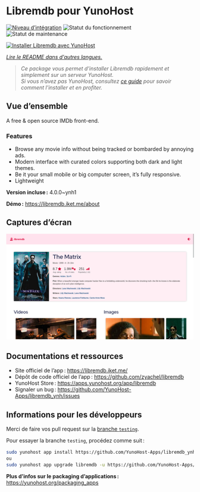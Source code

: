 <!--
Nota bene : ce README est automatiquement généré par <https://github.com/YunoHost/apps/tree/master/tools/readme_generator>
Il NE doit PAS être modifié à la main.
-->

# Libremdb pour YunoHost

[![Niveau d’intégration](https://dash.yunohost.org/integration/libremdb.svg)](https://ci-apps.yunohost.org/ci/apps/libremdb/) ![Statut du fonctionnement](https://ci-apps.yunohost.org/ci/badges/libremdb.status.svg) ![Statut de maintenance](https://ci-apps.yunohost.org/ci/badges/libremdb.maintain.svg)

[![Installer Libremdb avec YunoHost](https://install-app.yunohost.org/install-with-yunohost.svg)](https://install-app.yunohost.org/?app=libremdb)

*[Lire le README dans d'autres langues.](./ALL_README.md)*

> *Ce package vous permet d’installer Libremdb rapidement et simplement sur un serveur YunoHost.*  
> *Si vous n’avez pas YunoHost, consultez [ce guide](https://yunohost.org/install) pour savoir comment l’installer et en profiter.*

## Vue d’ensemble

A free & open source IMDb front-end.

### Features

- Browse any movie info without being tracked or bombarded by annoying ads.
- Modern interface with curated colors supporting both dark and light themes.
- Be it your small mobile or big computer screen, it’s fully responsive.
- Lightweight



**Version incluse :** 4.0.0~ynh1

**Démo :** <https://libremdb.iket.me/about>

## Captures d’écran

![Capture d’écran de Libremdb](./doc/screenshots/screenshot.png)

## Documentations et ressources

- Site officiel de l’app : <https://libremdb.iket.me/>
- Dépôt de code officiel de l’app : <https://github.com/zyachel/libremdb>
- YunoHost Store : <https://apps.yunohost.org/app/libremdb>
- Signaler un bug : <https://github.com/YunoHost-Apps/libremdb_ynh/issues>

## Informations pour les développeurs

Merci de faire vos pull request sur la [branche `testing`](https://github.com/YunoHost-Apps/libremdb_ynh/tree/testing).

Pour essayer la branche `testing`, procédez comme suit :

```bash
sudo yunohost app install https://github.com/YunoHost-Apps/libremdb_ynh/tree/testing --debug
ou
sudo yunohost app upgrade libremdb -u https://github.com/YunoHost-Apps/libremdb_ynh/tree/testing --debug
```

**Plus d’infos sur le packaging d’applications :** <https://yunohost.org/packaging_apps>
